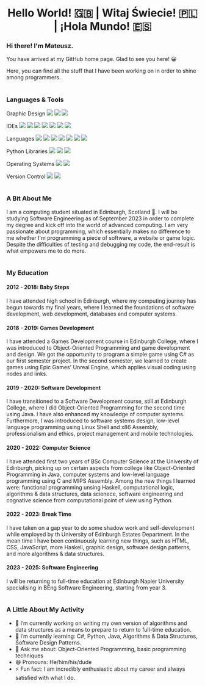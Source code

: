 <h1 align="center">Hello World! 🇬🇧 | Witaj Świecie! 🇵🇱  | ¡Hola Mundo! 🇪🇸</h1> <!------------------------------>
<!---------------------------------------------------------------------------------------------------------------------------->
<div class=".intro">
  <h3>Hi there! I'm Mateusz.</h3>

  <p>You have arrived at my GitHub home page. Glad to see you here! 😀</p>

  <p>Here, you can find all the stuff that I have been working on in order to shine among programmers.</p>
</div>
<!---------------------------------------------------------------------------------------------------------------------------->
<h1></h1> <!------------------------------------------------------------------------------------------------------------------>
<!---------------------------------------------------------------------------------------------------------------------------->
<div class=".tools">
  <h3>Languages & Tools</h3>
  <p>
    Graphic Design
    <img src="https://img.shields.io/badge/adobe%20illustrator-%23FF9A00.svg?style=for-the-badge&logo=adobe%20illustrator&logoColor=white">
    <img src="https://img.shields.io/badge/Inkscape-e0e0e0?style=for-the-badge&logo=inkscape&logoColor=080A13">
    <img src="https://img.shields.io/badge/blender-%23F5792A.svg?style=for-the-badge&logo=blender&logoColor=white">
  </p>
  <p>
    IDEs
    <img src="https://img.shields.io/badge/IntelliJIDEA-000000.svg?style=for-the-badge&logo=intellij-idea&logoColor=white">
    <img src="https://img.shields.io/badge/pycharm-143?style=for-the-badge&logo=pycharm&logoColor=black&color=black&labelColor=green">
    <img src="https://img.shields.io/badge/Rider-000000.svg?style=for-the-badge&logo=Rider&logoColor=white&color=black&labelColor=crimson">
    <img src="https://img.shields.io/badge/Visual%20Studio%20Code-0078d7.svg?style=for-the-badge&logo=visual-studio-code&logoColor=white">
    <img src="https://img.shields.io/badge/Visual%20Studio-5C2D91.svg?style=for-the-badge&logo=visual-studio&logoColor=white">
    <img src="https://img.shields.io/badge/NetBeansIDE-1B6AC6.svg?style=for-the-badge&logo=apache-netbeans-ide&logoColor=white">
    <img src="https://img.shields.io/badge/jupyter-%23FA0F00.svg?style=for-the-badge&logo=jupyter&logoColor=white">
  </p>
  <p>
    Languages
    <img src="https://img.shields.io/badge/Haskell-5e5086?style=for-the-badge&logo=haskell&logoColor=white">
    <img src="https://img.shields.io/badge/c%23-%23239120.svg?style=for-the-badge&logo=c-sharp&logoColor=white">
    <img src="https://img.shields.io/badge/java-%23ED8B00.svg?style=for-the-badge&logo=openjdk&logoColor=white">
    <img src="https://img.shields.io/badge/python-3670A0?style=for-the-badge&logo=python&logoColor=ffdd54">
    <img src="https://img.shields.io/badge/javascript-%23323330.svg?style=for-the-badge&logo=javascript&logoColor=%23F7DF1E">
    <img src="https://img.shields.io/badge/html5-%23E34F26.svg?style=for-the-badge&logo=html5&logoColor=white">
    <img src="https://img.shields.io/badge/css3-%231572B6.svg?style=for-the-badge&logo=css3&logoColor=white">
  </p>
  <p>
    Python Libraries
    <img src="https://img.shields.io/badge/Matplotlib-%23ffffff.svg?style=for-the-badge&logo=Matplotlib&logoColor=black">
    <img src="https://img.shields.io/badge/numpy-%23013243.svg?style=for-the-badge&logo=numpy&logoColor=white">
    <img src="https://img.shields.io/badge/pandas-%23150458.svg?style=for-the-badge&logo=pandas&logoColor=white">
  </p>
  <p>
    Operating Systems
    <img src="https://img.shields.io/badge/Linux-FCC624?style=for-the-badge&logo=linux&logoColor=black">
    <img src="https://img.shields.io/badge/Windows-0078D6?style=for-the-badge&logo=windows&logoColor=white">
  </p>
  <p>
    Version Control
    <img src="https://img.shields.io/badge/git-%23F05033.svg?style=for-the-badge&logo=git&logoColor=white">
    <img src="https://img.shields.io/badge/github-%23121011.svg?style=for-the-badge&logo=github&logoColor=white">
  </p>
</div>
<!---------------------------------------------------------------------------------------------------------------------------->
<h1></h1> <!------------------------------------------------------------------------------------------------------------------>
<!---------------------------------------------------------------------------------------------------------------------------->
<div class=".about">
  <h3>A Bit About Me</h3>
  <p>
    I am a computing student situated in Edinburgh, Scotland 🏴󠁧󠁢󠁳󠁣󠁴󠁿. I will be studying Software Engineering as of September 2023 in order to complete my degree and kick off into the world of advanced computing. I am very passionate about programming, which essentially makes no difference to me whether I'm programming a piece of software, a website or game logic. Despite the difficulties of testing and debugging my code, the end-result is what empowers me to do more.
  </p>
</div>
<!---------------------------------------------------------------------------------------------------------------------------->
<h1></h1> <!------------------------------------------------------------------------------------------------------------------>
<!---------------------------------------------------------------------------------------------------------------------------->
<div class=".education">
  <h3>My Education</h3>

  <h4>2012 - 2018: Baby Steps</h4>
  <p>
    I have attended high school in Edinburgh, where my computing journey has begun towards my final years, where I learned the foundations of software development, web development, databases and computer systems.
  </p>

  <h4>2018 - 2019: Games Development</h4>
  <p>
    I have attended a Games Development course in Edinburgh College, where I was introduced to Object-Oriented Programming and game development and design. We got the opportunity to program a simple game using C# as our first semester project. In the second semester, we learned to create games using Epic Games' Unreal Engine, which applies visual coding using nodes and links.
  </p>
  
  <h4>2019 - 2020: Software Development</h4>
  <p>
    I have transitioned to a Software Development course, still at Edinburgh College, where I did Object-Oriented Programming for the second time using Java. I have also enhanced my knowledge of computer systems. Furthermore, I was introduced to software systems design, low-level language programming using Linux Shell and x86 Assembly, professionalism and ethics, project management and mobile technologies.
  </p>
  
  <h4>2020 - 2022: Computer Science</h4>
  <p>
  I have attended first two years of BSc Computer Science at the University of Edinburgh, picking up on certain aspects from college like Object-Oriented Programming in Java, computer systems and low-level language programming using C and MIPS Assembly. Among the new things I learned were: functional programming unsing Haskell, computational logic, algorithms & data structures, data scienece, software engineering and cognative science from computational point of view using Python.
  </p>
  
  <h4>2022 - 2023: Break Time</h4>
  <p>
    I have taken on a gap year to do some shadow work and self-development while employed by th University of Edinburgh Estates Department. In the mean time I have been continuously learning new things, such as HTML, CSS, JavaScript, more Haskell, graphic design, software design patterns, and more algorithms & data structures.
  </p>
  
  <h4>2023 - 2025: Software Engineering</h4>
  <p>
    I will be returning to full-time education at Edinburgh Napier University specialising in BEng Software Engineering, starting from year 3.
  </p>
</div>
<!---------------------------------------------------------------------------------------------------------------------------->  
<h1></h1> <!------------------------------------------------------------------------------------------------------------------>
<!---------------------------------------------------------------------------------------------------------------------------->
<div class=".activity">
  <h3>A Little About My Activity</h3>

- 🔭 I’m currently working on writing my own version of algorithms and data structures as a means to prepare to return to full-time education.
- 🌱 I’m currently learning: C#, Python, Java, Algorithms & Data Structures, Software Design Patterns.
- 💬 Ask me about: Object-Oriented Programming, basic programming techniques
- 😄 Pronouns: He/him/his/dude
- ⚡ Fun fact: I am incredibly enthusiastic about my career and always satisfied with what I do.
</div>
